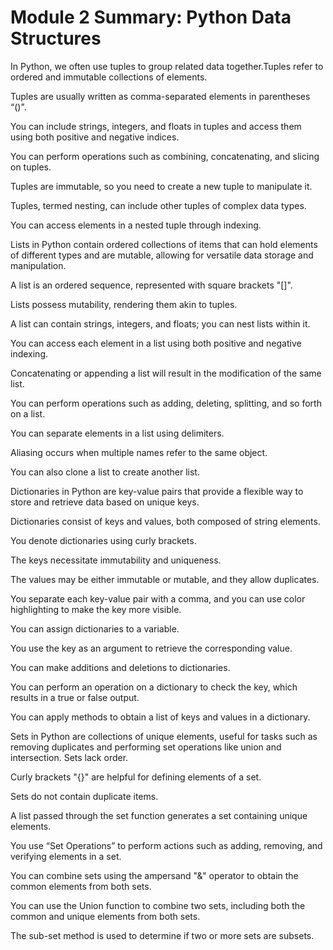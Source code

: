 # Module 2 Summary: Python Data Structures

In Python, we often use tuples to group related data together.Tuples refer to ordered and immutable collections of elements.

Tuples are usually written as comma-separated elements in parentheses “()".

You can include strings, integers, and floats in tuples and access them using both positive and negative indices.

You can perform operations such as combining, concatenating, and slicing on tuples.

Tuples are immutable, so you need to create a new tuple to manipulate it.

Tuples, termed nesting, can include other tuples of complex data types.

You can access elements in a nested tuple through indexing.

Lists in Python contain ordered collections of items that can hold elements of different types and are mutable, allowing for versatile data storage and manipulation.

A list is an ordered sequence, represented with square brackets "[]".

Lists possess mutability, rendering them akin to tuples.

A list can contain strings, integers, and floats; you can nest lists within it.

You can access each element in a list using both positive and negative indexing.

Concatenating or appending a list will result in the modification of the same list.

You can perform operations such as adding, deleting, splitting, and so forth on a list.

You can separate elements in a list using delimiters.

Aliasing occurs when multiple names refer to the same object.

You can also clone a list to create another list.

Dictionaries in Python are key-value pairs that provide a flexible way to store and retrieve data based on unique keys.

Dictionaries consist of keys and values, both composed of string elements.

You denote dictionaries using curly brackets.

The keys necessitate immutability and uniqueness.

The values may be either immutable or mutable, and they allow duplicates.

You separate each key-value pair with a comma, and you can use color highlighting to make the key more visible.

You can assign dictionaries to a variable.

You use the key as an argument to retrieve the corresponding value.

You can make additions and deletions to dictionaries.

You can perform an operation on a dictionary to check the key, which results in a true or false output.

You can apply methods to obtain a list of keys and values in a dictionary.

Sets in Python are collections of unique elements, useful for tasks such as removing duplicates and performing set operations like union and intersection. Sets lack order.

Curly brackets "{}" are helpful for defining elements of a set.

Sets do not contain duplicate items.

A list passed through the set function generates a set containing unique elements.

You use “Set Operations” to perform actions such as adding, removing, and verifying elements in a set.

You can combine sets using the ampersand "&" operator to obtain the common elements from both sets.

You can use the Union function to combine two sets, including both the common and unique elements from both sets.

The sub-set method is used to determine if two or more sets are subsets.